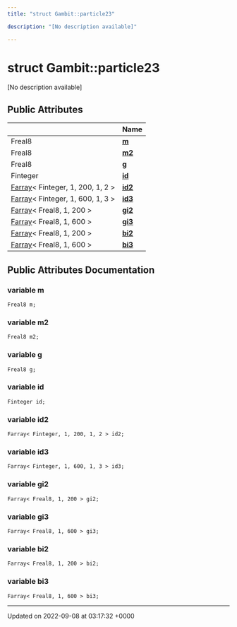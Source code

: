```yaml
---
title: "struct Gambit::particle23"

description: "[No description available]"

---
```


# struct Gambit::particle23



[No description available]

## Public Attributes

|                | Name           |
| -------------- | -------------- |
| Freal8 | **[m](/documentation/code/classes/structgambit_1_1particle23/#variable-m)**  |
| Freal8 | **[m2](/documentation/code/classes/structgambit_1_1particle23/#variable-m2)**  |
| Freal8 | **[g](/documentation/code/classes/structgambit_1_1particle23/#variable-g)**  |
| Finteger | **[id](/documentation/code/classes/structgambit_1_1particle23/#variable-id)**  |
| [Farray](/documentation/code/classes/classgambit_1_1farray/)< Finteger, 1, 200, 1, 2 > | **[id2](/documentation/code/classes/structgambit_1_1particle23/#variable-id2)**  |
| [Farray](/documentation/code/classes/classgambit_1_1farray/)< Finteger, 1, 600, 1, 3 > | **[id3](/documentation/code/classes/structgambit_1_1particle23/#variable-id3)**  |
| [Farray](/documentation/code/classes/classgambit_1_1farray/)< Freal8, 1, 200 > | **[gi2](/documentation/code/classes/structgambit_1_1particle23/#variable-gi2)**  |
| [Farray](/documentation/code/classes/classgambit_1_1farray/)< Freal8, 1, 600 > | **[gi3](/documentation/code/classes/structgambit_1_1particle23/#variable-gi3)**  |
| [Farray](/documentation/code/classes/classgambit_1_1farray/)< Freal8, 1, 200 > | **[bi2](/documentation/code/classes/structgambit_1_1particle23/#variable-bi2)**  |
| [Farray](/documentation/code/classes/classgambit_1_1farray/)< Freal8, 1, 600 > | **[bi3](/documentation/code/classes/structgambit_1_1particle23/#variable-bi3)**  |

## Public Attributes Documentation

### variable m

```
Freal8 m;
```


### variable m2

```
Freal8 m2;
```


### variable g

```
Freal8 g;
```


### variable id

```
Finteger id;
```


### variable id2

```
Farray< Finteger, 1, 200, 1, 2 > id2;
```


### variable id3

```
Farray< Finteger, 1, 600, 1, 3 > id3;
```


### variable gi2

```
Farray< Freal8, 1, 200 > gi2;
```


### variable gi3

```
Farray< Freal8, 1, 600 > gi3;
```


### variable bi2

```
Farray< Freal8, 1, 200 > bi2;
```


### variable bi3

```
Farray< Freal8, 1, 600 > bi3;
```


-------------------------------

Updated on 2022-09-08 at 03:17:32 +0000